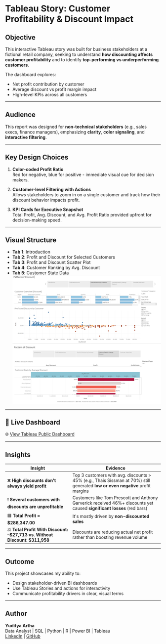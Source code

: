 # Tableau Story: Customer Profitability & Discount Impact

## Objective
This interactive Tableau story was built for business stakeholders at a fictional retail company, seeking to understand **how discounting affects customer profitability** and to identify **top-performing vs underperforming customers**.

The dashboard explores:
- Net profit contribution by customer
- Average discount vs profit margin impact
- High-level KPIs across all customers

---

## Audience
This report was designed for **non-technical stakeholders** (e.g., sales execs, finance managers), emphasizing **clarity**, **color signaling**, and **interactive filtering**.

---

## Key Design Choices

1. **Color-coded Profit Ratio**  
   Red for negative, blue for positive - immediate visual cue for decision makers.

2. **Customer-level Filtering with Actions**  
   Allows stakeholders to zoom in on a single customer and track how their discount behavior impacts profit.

3. **KPI Cards for Executive Snapshot**  
   Total Profit, Avg. Discount, and Avg. Profit Ratio provided upfront for decision-making speed.

---

## Visual Structure

- **Tab 1**: Introduction
- **Tab 2**: Profit and Discount for Selected Customers  
- **Tab 3**: Profit and Discount Scatter Plot  
- **Tab 4**: Customer Ranking by Avg. Discount 
- **Tab 5**: Customer State Data
![main](visuals/Profit_vs_Discount.png)
![main](visuals/Pattern_of_Discount.png)
---

## 🔗 Live Dashboard

🌐 [View Tableau Public Dashboard](https://public.tableau.com/views/FinalTableauCourseraProject/PatternofDiscount?:language=en-US&publish=yes&:sid=&:redirect=auth&:display_count=n&:origin=viz_share_link)

---
## Insights


| Insight                                                                      | Evidence                                                                                                                       |
| ---------------------------------------------------------------------------- | ------------------------------------------------------------------------------------------------------------------------------ |
| ❌ **High discounts don't always yield profit**                               | Top 3 customers with avg. discounts > 45% (e.g., Thais Sissman at 70%) still generated **low or even negative** profit margins |
| ❗ **Several customers with discounts are unprofitable**                      | Customers like Tom Prescott and Anthony Garverick received 46%+ discounts yet caused **significant losses** (red bars)         |
| 🟦 **Total Profit = \$286,347.00**                                           | It's mostly driven by **non-discounted sales**                     |
| ⚖️ **Total Profit With Discount: –\$27,713 vs. Without Discount: \$311,958** | Discounts are reducing actual net profit rather than boosting revenue volume                    |

---

## Outcome

This project showcases my ability to:
- Design stakeholder-driven BI dashboards
- Use Tableau Stories and actions for interactivity
- Communicate profitability drivers in clear, visual terms

--- 

## Author

**Yuditya Artha**  
Data Analyst | SQL | Python | R | Power BI | Tableau  
[LinkedIn](https://www.linkedin.com/in/yuditya-artha) | [GitHub](https://github.com/yudityaartha)
